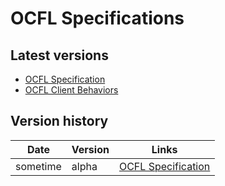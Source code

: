 # OCFL Specifications

## Latest versions

  * [OCFL Specification](latest/)
  * [OCFL Client Behaviors](latest/client-behavior)

## Version history

| Date | Version | Links |
| ---- | ------- | ----- | 
| sometime | alpha | [OCFL Specification](alpha/) | [OCFL Client Behaviors](alpha/client-behavior) |
